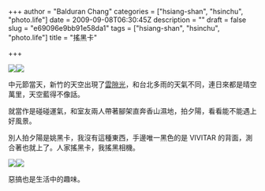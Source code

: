+++
author = "Balduran Chang"
categories = ["hsiang-shan", "hsinchu", "photo.life"]
date = 2009-09-08T06:30:45Z
description = ""
draft = false
slug = "e69096e9bb91e58da1"
tags = ["hsiang-shan", "hsinchu", "photo.life"]
title = "搖黑卡"

+++


![](http://farm3.static.flickr.com/2555/3886379283_2337a04a55_m.jpg)![](http://farm4.static.flickr.com/3484/3887177994_1f66cb4a7b_m.jpg)

中元節當天，新竹的天空出現了[雲隙光](http://en.wikipedia.org/wiki/Crepuscular_rays)，和台北多雨的天氣不同，連日來都是晴空萬里，天空藍得不像話。

就當作是碰碰運氣，和室友兩人帶著腳架直奔香山濕地，拍夕陽，看看能不能遇上好風景。

別人拍夕陽是姚黑卡，我沒有這種東西，手邊唯一黑色的是 VIVITAR 的背面，測合著也就上了。人家搖黑卡，我搖黑相機。

![](http://farm3.static.flickr.com/2474/3887183138_8f4677e588_m.jpg)![](http://farm3.static.flickr.com/2598/3886385583_42b938201c_m.jpg)

惡搞也是生活中的趣味。

